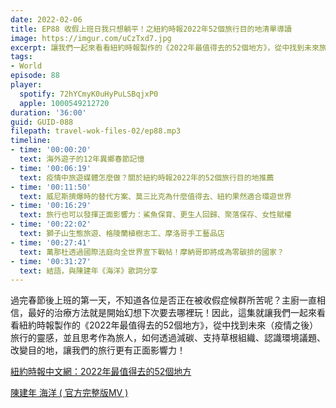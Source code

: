 ```yaml
---
date: 2022-02-06
title: EP88 收假上班日我只想躺平！之紐約時報2022年52個旅行目的地清單導讀
image: https://imgur.com/uCzTxd7.jpg
excerpt: 讓我們一起來看看紐約時報製作的《2022年最值得去的52個地方》，從中找到未來旅行的靈感，並且思考作為旅人，如何透過減碳、支持草根組織、認識環境議題、改變目的地，讓我們的旅行更有正面影響力！
tags:
- World
episode: 88
player:
  spotify: 72hYCmyK0uHyPuLSBqjxP0
  apple: 1000549212720
duration: '36:00'
guid: GUID-088
filepath: travel-wok-files-02/ep88.mp3
timeline:
- time: '00:00:20'
  text: 海外遊子的12年異鄉春節記憶
- time: '00:06:19'
  text: 疫情中旅遊媒體怎麼做？關於紐約時報2022年的52個旅行目的地推薦
- time: '00:11:50'
  text: 威尼斯擠爆時的替代方案、莫三比克為什麼值得去、紐約果然適合環遊世界
- time: '00:16:29'
  text: 旅行也可以發揮正面影響力：鯊魚保育、更生人回歸、聚落保存、女性賦權
- time: '00:22:02'
  text: 獅子山生態旅遊、格陵蘭植樹志工、摩洛哥手工藝品店
- time: '00:27:41'
  text: 萬那杜透過國際法庭向全世界宣下戰帖！摩納哥即將成為零碳排的國家？
- time: '00:31:27'
  text: 結語，與陳建年《海洋》歌詞分享
---
```

過完春節後上班的第一天，不知道各位是否正在被收假症候群所苦呢？主廚一直相信，最好的治療方法就是開始幻想下次要去哪裡玩！因此，這集就讓我們一起來看看紐約時報製作的《2022年最值得去的52個地方》，從中找到未來（疫情之後）旅行的靈感，並且思考作為旅人，如何透過減碳、支持草根組織、認識環境議題、改變目的地，讓我們的旅行更有正面影響力！

[紐約時報中文網：2022年最值得去的52個地方](https://cn.nytimes.com/travel/20220111/52-places-travel-2022/zh-hant/)

[陳建年 海洋 ( 官方完整版MV )](https://www.youtube.com/watch?v=zDjRtY0xqr0)